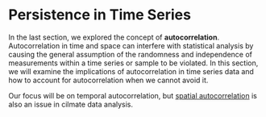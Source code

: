 Persistence in Time Series
=======================

In the last section, we explored the concept of **autocorrelation**. Autocorrelation in time and space can interfere with statistical analysis by causing the general assumption of the randomness and independence of measurements within a time series or sample to be violated. In this section, we will examine the implications of autocorrelation in time series data and how to account for autocorrelation when we cannot avoid it.

Our focus will be on temporal autocorrelation, but [spatial autocorrelation](https://www.youtube.com/watch?v=M9ecMxVG6jQ) is also an issue in cilmate data analysis.

